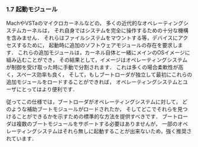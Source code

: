 ### 1.7 起動モジュール

MachやVSTaのマイクロカーネルなどの，
多くの近代的なオペレーティングシステムカーネルは，
それ自身ではシステムを完全に操作するための十分な機構を含みません．
それらはファイルシステムをマウントする等，デバイスにアクセスするために，
起動時に追加のソフトウェアモジュールの存在を要求します．
これらの追加モジュールは，カーネル自体と一緒にメインのOSイメージに組み込むことができ，
その結果として，イメージはオペレーティングシステムが制御を受け取った時に手動で分割されます．
これは多くの場合柔軟性が高く，スペース効率も良く，
そして，もしブートローダが独立して最初にこれらの追加モジュールをロードすることができれば，
オペレーティングシステムとユーザにとってはより便利です．


従ってこの仕様では，ブートローダがオペレーティングシステムに対して，
どのような補助ブートモジュールがロードされたか，
そしてどこでそれらを見つけることができるかを示すための標準的な方法を提供すべきです．
ブートローダは複数のブートモジュールをサポートする必要はありませんが，
一部のオペレーティングシステムはそれら無しに起動することが出来ないため，強く推奨されています．
